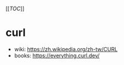 
[[_TOC_]]

# curl
- wiki: https://zh.wikipedia.org/zh-tw/CURL
- books: https://everything.curl.dev/
